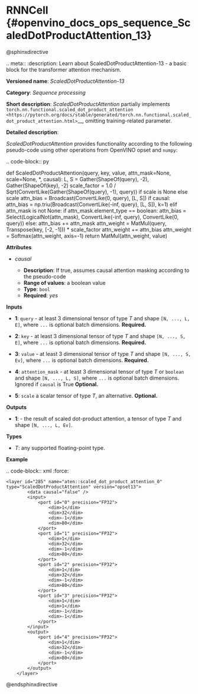 # RNNCell  {#openvino_docs_ops_sequence_ScaledDotProductAttention_13}

@sphinxdirective

.. meta::
  :description: Learn about ScaledDotProductAttention-13 - a basic block for the transformer attention mechanism.

**Versioned name**: *ScaledDotProductAttention-13*

**Category**: *Sequence processing*

**Short description**: *ScaledDotProductAttention* partially implements
`torch.nn.functional.scaled_dot_product_attention <https://pytorch.org/docs/stable/generated/torch.nn.functional.scaled_dot_product_attention.html>`__,
omitting training-related parameter.

**Detailed description**:

*ScaledDotProductAttention* provides functionality according to the following pseudo-code using other operations from OpenVINO opset and ``numpy``:

.. code-block:: py

def ScaledDotProductAttention(query, key, value, attn_mask=None, scale=None, *, causal):
    L, S = Gather(ShapeOf(query), -2), Gather(ShapeOf(key), -2)
    scale_factor = 1.0 / Sqrt(ConvertLike(Gather(ShapeOf(query), -1), query)) if scale is None else scale
    attn_bias = Broadcast(ConvertLike(0, query), [L, S])
    if causal:
        attn_bias = np.triu(Broadcast(ConvertLike(-inf, query), [L, S]), k=1)
    elif attn_mask is not None:
        if attn_mask.element_type == boolean:
            attn_bias = Select(LogicalNot(attn_mask), ConvertLike(-inf, query), ConvertLike(0, query))
        else:
            attn_bias += attn_mask
    attn_weight = MatMul(query, Transpose(key, [-2, -1])) * scale_factor
    attn_weight += attn_bias
    attn_weight = Softmax(attn_weight, axis=-1)
    return MatMul(attn_weight, value)

**Attributes**

* *causal*

  * **Description**: If true, assumes causal attention masking according to the pseudo-code
  * **Range of values**: a boolean value
  * **Type**: ``bool``
  * **Required**: *yes*

**Inputs**

* **1**: ``query`` - at least 3 dimensional tensor of type *T* and shape ``[N, ..., L, E]``, where ``...`` is optional batch dimensions. **Required.**

* **2**: ``key`` - at least 3 dimensional tensor of type *T* and shape ``[N, ..., S, E]``, where ``...`` is optional batch dimensions. **Required.**

* **3**: ``value`` - at least 3 dimensional tensor of type *T* and shape ``[N, ..., S, Ev]``, where ``...`` is optional batch dimensions. **Required.**

* **4**: ``attention_mask`` - at least 3 dimensional tensor of type *T* or ``boolean`` and shape ``[N, ..., L, S]``, where ``...`` is optional batch dimensions.
          Ignored if ``causal`` is True  **Optional.**

* **5**: ``scale`` a scalar tensor of type *T*, an alternative. **Optional.**

**Outputs**

* **1**: - the result of scaled dot-product attention, a tensor of type *T* and shape ``[N, ..., L, Ev]``.

**Types**

* *T*: any supported floating-point type.

**Example**

.. code-block:: xml
   :force:

    <layer id="285" name="aten::scaled_dot_product_attention_0" type="ScaledDotProductAttention" version="opset13">
			<data causal="false" />
			<input>
				<port id="0" precision="FP32">
					<dim>1</dim>
					<dim>32</dim>
					<dim>-1</dim>
					<dim>80</dim>
				</port>
				<port id="1" precision="FP32">
					<dim>1</dim>
					<dim>32</dim>
					<dim>-1</dim>
					<dim>80</dim>
				</port>
				<port id="2" precision="FP32">
					<dim>1</dim>
					<dim>32</dim>
					<dim>-1</dim>
					<dim>80</dim>
				</port>
				<port id="3" precision="FP32">
					<dim>1</dim>
					<dim>1</dim>
					<dim>-1</dim>
					<dim>-1</dim>
				</port>
			</input>
			<output>
				<port id="4" precision="FP32">
					<dim>1</dim>
					<dim>32</dim>
					<dim>-1</dim>
					<dim>80</dim>
				</port>
			</output>
		</layer>

@endsphinxdirective
